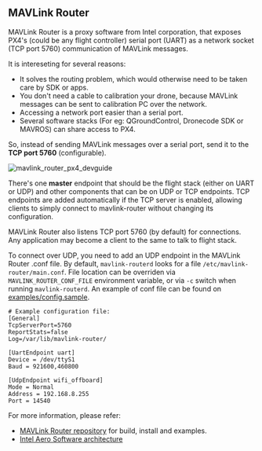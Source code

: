 ## MAVLink Router ##

MAVLink Router is a proxy software from Intel corporation, that exposes PX4's (could be any flight controller) serial port (UART) as a network socket (TCP port 5760) communication of MAVLink messages.

It is intereseting for several reasons:
- It solves the routing problem, which would otherwise need to be taken care by SDK or apps.
- You don't need a cable to calibration your drone, because MAVLink messages can be sent to calibration PC over the network.
- Accessing a network port easier than a serial port.
- Several software stacks (For eg: QGroundControl, Dronecode SDK or MAVROS) can share access to PX4.

So, instead of sending MAVLink messages over a serial port, send it to the **TCP port 5760** (configurable).

![mavlink_router_px4_devguide](https://user-images.githubusercontent.com/26615772/38861319-e8f33afe-424f-11e8-83bd-4fb209769bee.png)

There's one **master** endpoint that should be the flight stack (either on UART or UDP) and other components that can be on UDP or TCP endpoints. TCP endpoints are added automatically if the TCP server is enabled, allowing clients to simply connect to mavlink-router without changing its configuration.

MAVLink Router also listens TCP port 5760 (by default) for connections. Any application may become a client to the same to talk to flight stack.

To connect over UDP, you need to add an UDP endpoint in the MAVLink Router .conf file. By default, `mavlink-routerd` looks for a file `/etc/mavlink-router/main.conf`. File location can be overriden via `MAVLINK_ROUTER_CONF_FILE` environment variable, or via `-c`  switch when running `mavlink-routerd`. An example of conf file can be found on [examples/config.sample](https://github.com/intel/mavlink-router/blob/master/examples/config.sample).

```
# Example configuration file:
[General]
TcpServerPort=5760
ReportStats=false
Log=/var/lib/mavlink-router/

[UartEndpoint uart]
Device = /dev/ttyS1
Baud = 921600,460800

[UdpEndpoint wifi_offboard]
Mode = Normal
Address = 192.168.8.255
Port = 14540
```

For more information, please refer:
- [MAVLink Router repository](https://github.com/intel/mavlink-router) for build, install and examples.
- [Intel Aero Software architecture](https://github.com/intel-aero/Documents/blob/master/course/pdf/B4%20-%20Autonomous%20Drone%20Engineer%20-%20Architecture%20-%20Software%20Architecture.pdf) 
